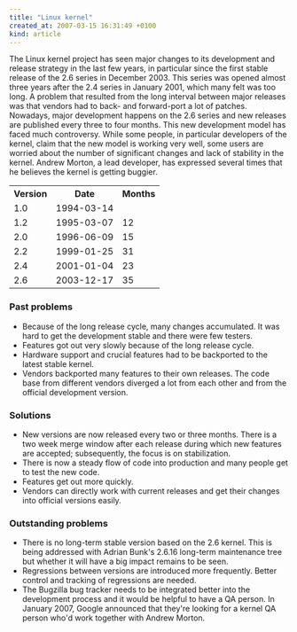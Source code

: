 ```yaml
---
title: "Linux kernel"
created_at: 2007-03-15 16:31:49 +0100
kind: article
---
```


The Linux kernel project has seen major changes to its development and
release strategy in the last few years, in particular since the first
stable release of the 2.6 series in December 2003.  This series was opened
almost three years after the 2.4 series in January 2001, which many felt
was too long.  A problem that resulted from the long interval between major
releases was that vendors had to back- and forward-port a lot of patches.
Nowadays, major development happens on the 2.6 series and new releases are
published every three to four months.  This new development model has faced
much controversy.  While some people, in particular developers of the
kernel, claim that the new model is working very well, some users are
worried about the number of significant changes and lack of stability in
the kernel.  Andrew Morton, a lead developer, has expressed several times
that he believes the kernel is getting buggier.

<table class="phd">

<tr>
<th>Version</th>
<th>Date</th>
<th>Months</th>
</tr>

<tr>
<td>1.0</td>
<td>1994-03-14</td>
<td></td>
</tr>

<tr>
<td>1.2</td>
<td>1995-03-07</td>
<td class="months">12</td>
</tr>

<tr>
<td>2.0</td>
<td>1996-06-09</td>
<td class="months">15</td>
</tr>

<tr>
<td>2.2</td>
<td>1999-01-25</td>
<td class="months">31</td>
</tr>

<tr>
<td>2.4</td>
<td>2001-01-04</td>
<td class="months">23</td>
</tr>

<tr>
<td>2.6</td>
<td>2003-12-17</td>
<td class="months">35</td>
</tr>

</table>

<h3>Past problems</h3>

<ul>

<li>Because of the long release cycle, many changes accumulated.  It was
hard to get the development stable and there were few testers.</li>

<li>Features got out very slowly because of the long release cycle.</li>

<li>Hardware support and crucial features had to be backported to the
latest stable kernel.</li>

<li>Vendors backported many features to their own releases.  The code base
from different vendors diverged a lot from each other and from the official
development version.</li>

</ul>

<h3>Solutions</h3>

<ul>

<li>New versions are now released every two or three months.  There is a
two week merge window after each release during which new features are
accepted; subsequently, the focus is on stabilization.</li>

<li>There is now a steady flow of code into production and many people get
to test the new code.</li>

<li>Features get out more quickly.</li>

<li>Vendors can directly work with current releases and get their changes
into official versions easily.</li>

</ul>

<h3>Outstanding problems</h3>

<ul>

<li>There is no long-term stable version based on the 2.6 kernel.  This is
being addressed with Adrian Bunk's 2.6.16 long-term maintenance tree but
whether it will have a big impact remains to be seen.</li>

<li>Regressions between versions are introduced more frequently.  Better
control and tracking of regressions are needed.</li>

<li>The Bugzilla bug tracker needs to be integrated better into the
development process and it would be helpful to have a QA person.  In
January 2007, Google announced that they're looking for a kernel QA person
who'd work together with Andrew Morton.</li>

</ul>

